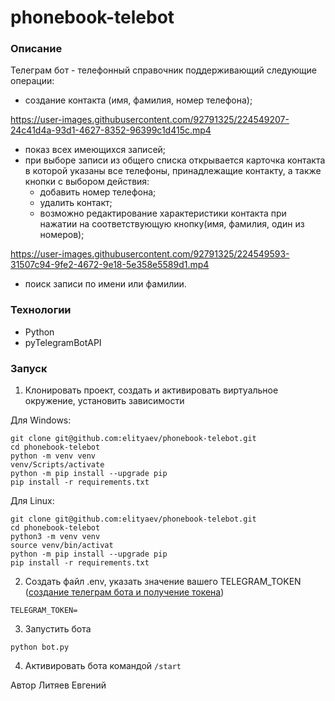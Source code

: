 # phonebook-telebot

### Описание

Телеграм бот - телефонный справочник поддерживающий следующие 
операции:
 * создание контакта (имя, фамилия, номер телефона);
 
https://user-images.githubusercontent.com/92791325/224549207-24c41d4a-93d1-4627-8352-96399c1d415c.mp4
 
 * показ всех имеющихся записей;
 * при выборе записи из общего списка открывается 
карточка контакта в которой указаны все телефоны, 
принадлежащие контакту, а также кнопки с выбором действия:
    * добавить номер телефона;
    * удалить контакт;
    * возможно редактирование характеристики контакта при 
    нажатии на соответствующую кнопку(имя, фамилия, один из 
    номеров);
 
 https://user-images.githubusercontent.com/92791325/224549593-31507c94-9fe2-4672-9e18-5e358e5589d1.mp4
    
 * поиск записи по имени или фамилии.

### Технологии

* Python
* pyTelegramBotAPI

### Запуск

1. Клонировать проект, создать и активировать виртуальное окружение, установить
зависимости

Для Windows:

```shell
git clone git@github.com:elityaev/phonebook-telebot.git
cd phonebook-telebot
python -m venv venv
venv/Scripts/activate
python -m pip install --upgrade pip
pip install -r requirements.txt
```
Для Linux:

```shell
git clone git@github.com:elityaev/phonebook-telebot.git
cd phonebook-telebot
python3 -m venv venv
source venv/bin/activat
python -m pip install --upgrade pip
pip install -r requirements.txt
```

2. Создать файл .env, указать значение вашего
TELEGRAM_TOKEN 
([создание телеграм бота и получение токена](https://t.me/botfather))

`TELEGRAM_TOKEN=`

3. Запустить бота 
```shell
python bot.py
```
4. Активировать бота командой `/start`

Автор
Литяев Евгений

